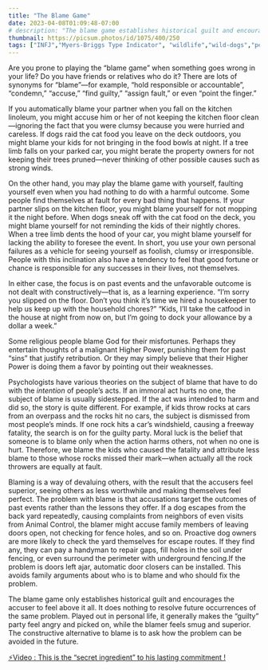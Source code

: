 ```yaml
---
title: "The Blame Game"
date: 2023-04-08T01:09:48-07:00
# description: "The blame game establishes historical guilt and encourages the accuser to feel above it."
thumbnail: https://picsum.photos/id/1075/400/250
tags: ["INFJ","Myers-Briggs Type Indicator", "wildlife","wild-dogs","pets","animal-welfare"]
---
```



<!-- This is **bold** text, and this is *emphasized* text.
![infp_injf table](/infp_injf-table.jpg)
Visit the [Hugo](https://gohugo.io) website! -->

<!-- https://beaconstreetusa.com/wp/the-blame-game/ -->

Are you prone to playing the “blame game” when something goes wrong in your life? Do you have friends or relatives who do it? There are lots of synonyms for “blame”—for example, “hold responsible or accountable”, “condemn,” “accuse,” “find guilty,” “assign fault,” or even “point the finger.”

If you automatically blame your partner when you fall on the kitchen linoleum, you might accuse him or her of not keeping the kitchen floor clean—ignoring the fact that you were clumsy because you were hurried and careless.  If dogs raid the cat food you leave on the deck outdoors, you might blame your kids for not bringing in the food bowls at night. If a tree limb falls on your parked car, you might berate the property owners for not keeping their trees pruned—never thinking of other possible causes such as strong winds.

On the other hand, you may play the blame game with yourself, faulting yourself even when you had nothing to do with a harmful outcome. Some people find themselves at fault for every bad thing that happens. If your partner slips on the kitchen floor, you might blame yourself for not mopping it the night before. When dogs sneak off with the cat food on the deck, you might blame yourself for not reminding the kids of their nightly chores. When a tree limb dents the hood of your car, you might blame yourself for lacking the ability to foresee the event. In short, you use your own personal failures as a vehicle for seeing yourself as foolish, clumsy or irresponsible. People with this inclination also have a tendency to feel that good fortune or chance is responsible for any successes in their lives, not themselves.

In either case, the focus is on past events and the unfavorable outcome is not dealt with constructively—that is, as a learning experience.  “I’m sorry you slipped on the floor. Don’t you think it’s time we hired a housekeeper to help us keep up with the household chores?” “Kids, I’ll take the catfood in the house at night from now on, but I’m going to dock your allowance by a dollar a week.”

Some religious people blame God for their misfortunes. Perhaps they entertain thoughts of a malignant Higher Power, punishing them for past “sins” that justify retribution. Or they may simply believe that their Higher Power is doing them a favor by pointing out their weaknesses.

Psychologists have various theories on the subject of blame that have to do with the *intention* of people’s acts. If an immoral act hurts no one, the subject of blame is usually sidestepped. If the act was intended to harm and did so, the story is quite different. For example, if kids throw rocks at cars from an overpass and the rocks hit no cars, the subject is dismissed from most people’s minds. If one rock hits a car’s windshield, causing a freeway fatality, the search is on for the guilty party. Moral luck is the belief that someone is to blame only when the action harms others, not when no one is hurt. Therefore, we blame the kids who caused the fatality and attribute less blame to those whose rocks missed their mark—when actually all the rock throwers are equally at fault.

Blaming is a way of devaluing others, with the result that the accusers feel superior, seeing others as less worthwhile and making themselves feel perfect. The problem with blame is that accusations target the outcomes of past events rather than the lessons they offer. If a dog escapes from the back yard repeatedly, causing complaints from neighbors of even visits from Animal Control, the blamer might accuse family members of leaving doors open, not checking for fence holes, and so on. Proactive dog owners are more likely to check the yard themselves for escape routes. If they find any, they can pay a handyman to repair gaps, fill holes in the soil under fencing, or even surround the perimeter with underground fencing.If the problem is doors left ajar, automatic door closers can be installed. This avoids family arguments about who is to blame and who should fix the problem.

The blame game only establishes historical guilt and encourages the accuser to feel above it all. It does nothing to resolve future occurrences of the same problem. Played out in personal life, it generally makes the “guilty” party feel angry and picked on, while the blamer feels smug and superior. The constructive alternative to blame is to ask how the problem can be avoided in the future.

<p><a id="aflink" href="https://hop.clickbank.net/?affiliate=klayu&vendor=hissecret&lp=0" class="one" target="_blank" title="⚡Video : This is the “secret ingredient” to his lasting commitment !">⚡Video : This is the “secret ingredient” to his lasting commitment !</a></p>